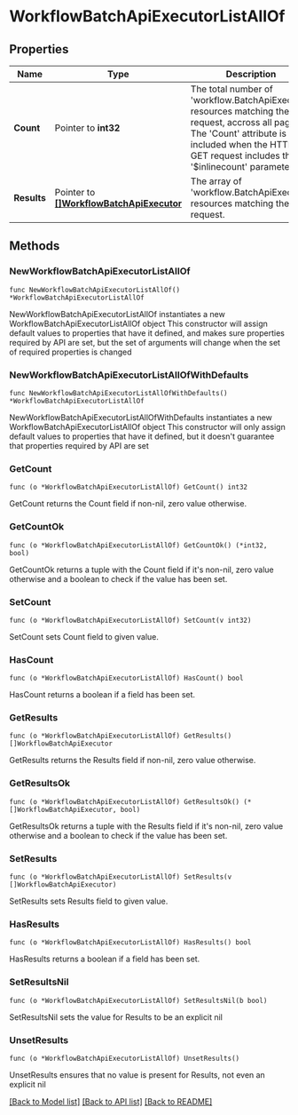 # WorkflowBatchApiExecutorListAllOf

## Properties

Name | Type | Description | Notes
------------ | ------------- | ------------- | -------------
**Count** | Pointer to **int32** | The total number of &#39;workflow.BatchApiExecutor&#39; resources matching the request, accross all pages. The &#39;Count&#39; attribute is included when the HTTP GET request includes the &#39;$inlinecount&#39; parameter. | [optional] 
**Results** | Pointer to [**[]WorkflowBatchApiExecutor**](WorkflowBatchApiExecutor.md) | The array of &#39;workflow.BatchApiExecutor&#39; resources matching the request. | [optional] 

## Methods

### NewWorkflowBatchApiExecutorListAllOf

`func NewWorkflowBatchApiExecutorListAllOf() *WorkflowBatchApiExecutorListAllOf`

NewWorkflowBatchApiExecutorListAllOf instantiates a new WorkflowBatchApiExecutorListAllOf object
This constructor will assign default values to properties that have it defined,
and makes sure properties required by API are set, but the set of arguments
will change when the set of required properties is changed

### NewWorkflowBatchApiExecutorListAllOfWithDefaults

`func NewWorkflowBatchApiExecutorListAllOfWithDefaults() *WorkflowBatchApiExecutorListAllOf`

NewWorkflowBatchApiExecutorListAllOfWithDefaults instantiates a new WorkflowBatchApiExecutorListAllOf object
This constructor will only assign default values to properties that have it defined,
but it doesn't guarantee that properties required by API are set

### GetCount

`func (o *WorkflowBatchApiExecutorListAllOf) GetCount() int32`

GetCount returns the Count field if non-nil, zero value otherwise.

### GetCountOk

`func (o *WorkflowBatchApiExecutorListAllOf) GetCountOk() (*int32, bool)`

GetCountOk returns a tuple with the Count field if it's non-nil, zero value otherwise
and a boolean to check if the value has been set.

### SetCount

`func (o *WorkflowBatchApiExecutorListAllOf) SetCount(v int32)`

SetCount sets Count field to given value.

### HasCount

`func (o *WorkflowBatchApiExecutorListAllOf) HasCount() bool`

HasCount returns a boolean if a field has been set.

### GetResults

`func (o *WorkflowBatchApiExecutorListAllOf) GetResults() []WorkflowBatchApiExecutor`

GetResults returns the Results field if non-nil, zero value otherwise.

### GetResultsOk

`func (o *WorkflowBatchApiExecutorListAllOf) GetResultsOk() (*[]WorkflowBatchApiExecutor, bool)`

GetResultsOk returns a tuple with the Results field if it's non-nil, zero value otherwise
and a boolean to check if the value has been set.

### SetResults

`func (o *WorkflowBatchApiExecutorListAllOf) SetResults(v []WorkflowBatchApiExecutor)`

SetResults sets Results field to given value.

### HasResults

`func (o *WorkflowBatchApiExecutorListAllOf) HasResults() bool`

HasResults returns a boolean if a field has been set.

### SetResultsNil

`func (o *WorkflowBatchApiExecutorListAllOf) SetResultsNil(b bool)`

 SetResultsNil sets the value for Results to be an explicit nil

### UnsetResults
`func (o *WorkflowBatchApiExecutorListAllOf) UnsetResults()`

UnsetResults ensures that no value is present for Results, not even an explicit nil

[[Back to Model list]](../README.md#documentation-for-models) [[Back to API list]](../README.md#documentation-for-api-endpoints) [[Back to README]](../README.md)


